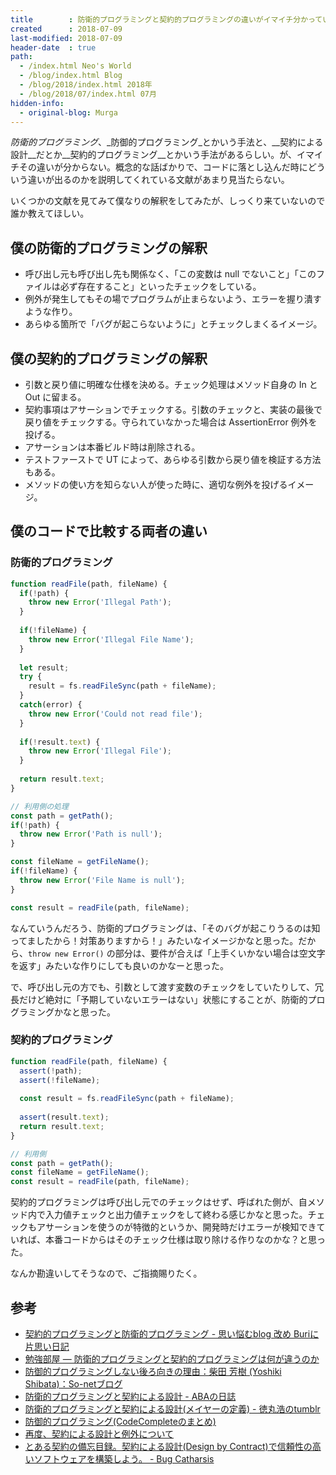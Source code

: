 ```yaml
---
title        : 防衛的プログラミングと契約的プログラミングの違いがイマイチ分かっていない
created      : 2018-07-09
last-modified: 2018-07-09
header-date  : true
path:
  - /index.html Neo's World
  - /blog/index.html Blog
  - /blog/2018/index.html 2018年
  - /blog/2018/07/index.html 07月
hidden-info:
  - original-blog: Murga
---
```


_防衛的プログラミング_、_防御的プログラミング_とかいう手法と、__契約による設計__だとか__契約的プログラミング__とかいう手法があるらしい。が、イマイチその違いが分からない。概念的な話ばかりで、コードに落とし込んだ時にどういう違いが出るのかを説明してくれている文献があまり見当たらない。

いくつかの文献を見てみて僕なりの解釈をしてみたが、しっくり来ていないので誰か教えてほしい。

## 僕の防衛的プログラミングの解釈

- 呼び出し元も呼び出し先も関係なく、「この変数は null でないこと」「このファイルは必ず存在すること」といったチェックをしている。
- 例外が発生してもその場でプログラムが止まらないよう、エラーを握り潰すような作り。
- あらゆる箇所で「バグが起こらないように」とチェックしまくるイメージ。

## 僕の契約的プログラミングの解釈

- 引数と戻り値に明確な仕様を決める。チェック処理はメソッド自身の In と Out に留まる。
- 契約事項はアサーションでチェックする。引数のチェックと、実装の最後で戻り値をチェックする。守られていなかった場合は AssertionError 例外を投げる。
- アサーションは本番ビルド時は削除される。
- テストファーストで UT によって、あらゆる引数から戻り値を検証する方法もある。
- メソッドの使い方を知らない人が使った時に、適切な例外を投げるイメージ。

## 僕のコードで比較する両者の違い

### 防衛的プログラミング

```javascript
function readFile(path, fileName) {
  if(!path) {
    throw new Error('Illegal Path');
  }
  
  if(!fileName) {
    throw new Error('Illegal File Name');
  }
  
  let result;
  try {
    result = fs.readFileSync(path + fileName);
  }
  catch(error) {
    throw new Error('Could not read file');
  }
  
  if(!result.text) {
    throw new Error('Illegal File');
  }
  
  return result.text;
}

// 利用側の処理
const path = getPath();
if(!path) {
  throw new Error('Path is null');
}

const fileName = getFileName();
if(!fileName) {
  throw new Error('File Name is null');
}

const result = readFile(path, fileName);
```

なんていうんだろう、防衛的プログラミングは、「そのバグが起こりうるのは知ってましたから！対策ありますから！」みたいなイメージかなと思った。だから、`throw new Error()` の部分は、要件が合えば「上手くいかない場合は空文字を返す」みたいな作りにしても良いのかなーと思った。

で、呼び出し元の方でも、引数として渡す変数のチェックをしていたりして、冗長だけど絶対に「予期していないエラーはない」状態にすることが、防衛的プログラミングかなと思った。

### 契約的プログラミング

```javascript
function readFile(path, fileName) {
  assert(!path);
  assert(!fileName);
  
  const result = fs.readFileSync(path + fileName);
  
  assert(result.text);
  return result.text;
}

// 利用側
const path = getPath();
const fileName = getFileName();
const result = readFile(path, fileName);
```

契約的プログラミングは呼び出し元でのチェックはせず、呼ばれた側が、自メソッド内で入力値チェックと出力値チェックをして終わる感じかなと思った。チェックもアサーションを使うのが特徴的というか、開発時だけエラーが検知できていれば、本番コードからはそのチェック仕様は取り除ける作りなのかな？と思った。

なんか勘違いしてそうなので、ご指摘賜りたく。

## 参考

- [契約的プログラミングと防衛的プログラミング - 思い悩むblog 改め Buriに片思い日記](http://d.hatena.ne.jp/itengineer/20070614)
- [勉強部屋 — 防衛的プログラミングと契約的プログラミングは何が違うのか](http://foobarboo.tumblr.com/post/93215099695/防衛的プログラミングと契約的プログラミングは何が違うのか)
- [防御的プログラミングしない後ろ向きの理由：柴田 芳樹 (Yoshiki Shibata)：So-netブログ](https://yshibata.blog.so-net.ne.jp/2010-06-02)
- [防衛的プログラミングと契約による設計 - ABAの日誌](http://aba.hatenablog.com/entry/20050908/p1)
- [防衛的プログラミングと契約による設計(メイヤーの定義) - 徳丸浩のtumblr](http://tumblr.tokumaru.org/post/148133496500/%E9%98%B2%E8%A1%9B%E7%9A%84%E3%83%97%E3%83%AD%E3%82%B0%E3%83%A9%E3%83%9F%E3%83%B3%E3%82%B0%E3%81%A8%E5%A5%91%E7%B4%84%E3%81%AB%E3%82%88%E3%82%8B%E8%A8%AD%E8%A8%88%E3%83%A1%E3%82%A4%E3%83%A4%E3%83%BC%E3%81%AE%E5%AE%9A%E7%BE%A9)
- [防御的プログラミング(CodeCompleteのまとめ)](https://chaingng.github.io/post/%E9%98%B2%E5%BE%A1%E7%9A%84%E3%83%97%E3%83%AD%E3%82%B0%E3%83%A9%E3%83%9F%E3%83%B3%E3%82%B0/)
- [再度、契約による設計と例外について](https://qiita.com/draftcode/items/d9c1aa0ef63b100923dd)
- [とある契約の備忘目録。契約による設計(Design by Contract)で信頼性の高いソフトウェアを構築しよう。 - Bug Catharsis](http://zecl.hatenablog.com/entry/20100131/p1)
